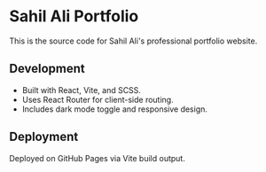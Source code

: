 # Sahil Ali Portfolio

This is the source code for Sahil Ali's professional portfolio website.

## Development

- Built with React, Vite, and SCSS.
- Uses React Router for client-side routing.
- Includes dark mode toggle and responsive design.

## Deployment

Deployed on GitHub Pages via Vite build output.
